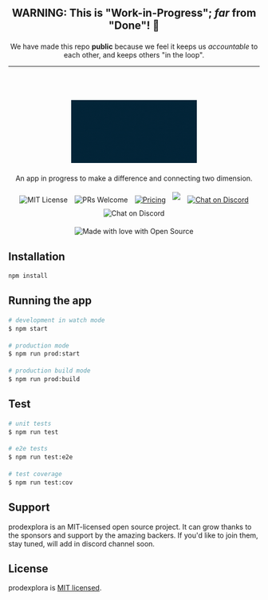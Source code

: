 <h2><p align="center"> WARNING: This is "Work-in-Progress"; <i>far</i> from "Done"! 🚧 </p></h2>
<p align="center">We have made this repo <strong>public</strong> because we feel it keeps us <em>accountable</em> to each other, and keeps others "in the loop".</p>

---

<br /><br />

<p align="center">
    <img width="50%" height="50%" src="./assets/banner-temp.gif" style="margin: 5px; " alt="Logo">
</p>
<p align="center">
    <span>An app in progress to make a difference and connecting two dimension.</span>
</p>

<!-- Badges  -->
<p align="center">
    <img src="https://img.shields.io/badge/license-MIT-green?logo=dark-green" alt="MIT License" style="margin: 5px;" />
    <img src="https://img.shields.io/badge/PRs-Welcome-success" alt="PRs Welcome" style="margin: 5px;" />
    <a href="https://prodexplora.com"><img src="https://img.shields.io/badge/Pricing-Free-brightgreen" alt="Pricing" style="margin: 5px;"></a>
    <a href="https://github.com/shravan20/prodexplora/issues"><img src="https://img.shields.io/badge/Help%20Wanted-Contribute-blue" style="margin: 5px;"></a>
    <a href="https://discord.gg/n3aSgaqpd7"><img src="https://img.shields.io/discord/1199114979773792266?logo=Discord" style="margin: 5px;" alt="Chat on Discord"></a>
    <img src="https://badges.frapsoft.com/os/v1/open-source.svg?v=103" style="margin: 5px;" alt="Chat on Discord">
</p>

<p align="center">
    <img src="https://madewithlove.now.sh/in?heart=true&colorA=%23ff671f&colorB=%23046a38&text=the+Quantum+Realm+of+Open+Source" alt="Made with love with Open Source"/>
</p>

<!-- End of Badges -->

## Installation

```bash
npm install
```

## Running the app

```bash
# development in watch mode
$ npm start

# production mode
$ npm run prod:start

# production build mode
$ npm run prod:build
```

## Test

```bash
# unit tests
$ npm run test

# e2e tests
$ npm run test:e2e

# test coverage
$ npm run test:cov
```

## Support

prodexplora is an MIT-licensed open source project. It can grow thanks to the sponsors and support by the amazing backers. If you'd like to join them, stay tuned, will add in discord channel soon.

## License

prodexplora is [MIT licensed](LICENSE).
